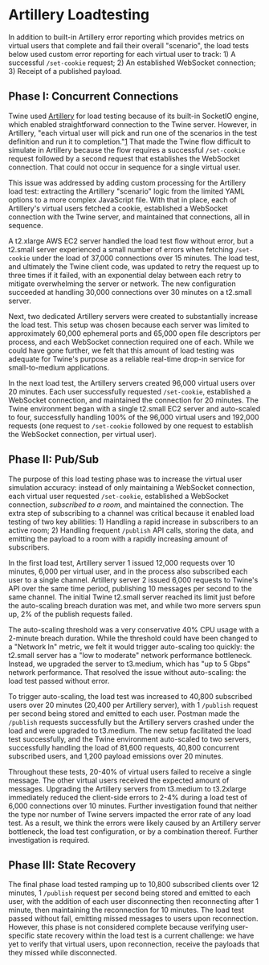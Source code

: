 # Artillery Loadtesting

In addition to built-in Artillery error reporting which provides metrics on virtual users that complete and fail their overall "scenario", the load tests below used custom error reporting for each virtual user to track: 1) A successful `/set-cookie` request; 2) An established WebSocket connection; 3) Receipt of a published payload.

## Phase I: Concurrent Connections
Twine used [Artillery](https://www.artillery.io/docs) for load testing because of its built-in SocketIO engine, which enabled straightforward connection to the Twine server. However, in Artillery, "each virtual user will pick and run one of the scenarios in the test definition and run it to completion."[1](https://testerops.com/understanding-artillery-tests) That made the Twine flow difficult to simulate in Artillery because the flow requires a successful `/set-cookie` request followed by a second request that establishes the WebSocket connection. That could not occur in sequence for a single virtual user.

This issue was addressed by adding custom processing for the Artillery load test: extracting the Artillery "scenario" logic from the limited YAML options to a more complex JavaScript file. With that in place, each of Artillery's virtual users fetched a cookie, established a WebSocket connection with the Twine server, and maintained that connections, all in sequence.

A t2.xlarge AWS EC2 server handled the load test flow without error, but a t2.small server experienced a small number of errors when fetching `/set-cookie` under the load of 37,000 connections over 15 minutes. The load test, and ultimately the Twine client code, was updated to retry the request up to three times if it failed, with an exponential delay between each retry to mitigate overwhelming the server or network. The new configuration succeeded at handling 30,000 connections over 30 minutes on a t2.small server.

Next, two dedicated Artillery servers were created to substantially increase the load test. This setup was chosen because each server was limited to approximately 60,000 ephemeral ports and 65,000 open file descriptors per process, and each WebSocket connection required one of each. While we could have gone further, we felt that this amount of load testing was adequate for Twine's purpose as a reliable real-time drop-in service for small-to-medium applications.

In the next load test, the Artillery servers created 96,000 virtual users over 20 minutes. Each user successfully requested `/set-cookie`, established a WebSocket connection, and maintained the connection for 20 minutes. The Twine environment began with a single t2.small EC2 server and auto-scaled to four, successfully handling 100% of the 96,000 virtual users and 192,000 requests (one request to `/set-cookie` followed by one request to establish the WebSocket connection, per virtual user).

## Phase II: Pub/Sub
The purpose of this load testing phase was to increase the virtual user simulation accuracy: instead of only maintaining a WebSocket connection, each virtual user requested `/set-cookie`, established a WebSocket connection, *subscribed to a room*, and maintained the connection. The extra step of subscribing to a channel was critical because it enabled load testing of two key abilities: 1) Handling a rapid increase in subscribers to an active room; 2) Handling frequent `/publish` API calls, storing the data, and emitting the payload to a room with a rapidly increasing amount of subscribers.

In the first load test, Artillery server 1 issued 12,000 requests over 10 minutes, 6,000 per virtual user, and in the process also subscribed each user to a single channel. Artillery server 2 issued 6,000 requests to Twine's API over the same time period, publishing 10 messages per second to the same channel. The initial Twine t2.small server reached its limit just before the auto-scaling breach duration was met, and while two more servers spun up, 2% of the publish requests failed.

The auto-scaling threshold was a very conservative 40% CPU usage with a 2-minute breach duration. While the threshold could have been changed to a "Network In" metric, we felt it would trigger auto-scaling too quickly: the t2.small server has a "low to moderate" network performance bottleneck. Instead, we upgraded the server to t3.medium, which has "up to 5 Gbps" network performance. That resolved the issue without auto-scaling: the load test passed without error.

To trigger auto-scaling, the load test was increased to 40,800 subscribed users over 20 minutes (20,400 per Artillery server), with 1 `/publish` request per second being stored and emitted to each user. Postman made the `/publish` requests successfully but the Artillery servers crashed under the load and were upgraded to t3.medium. The new setup facilitated the load test successfully, and the Twine environment auto-scaled to two servers, successfully handling the load of 81,600 requests, 40,800 concurrent subscribed users, and 1,200 payload emissions over 20 minutes.

Throughout these tests, 20-40% of virtual users failed to receive a single message. The other virtual users received the expected amount of messages. Upgrading the Artillery servers from t3.medium to t3.2xlarge immediately reduced the client-side errors to 2-4% during a load test of 6,000 connections over 10 minutes. Further investigation found that neither the type nor number of Twine servers impacted the error rate of any load test. As a result, we think the errors were likely caused by an Artillery server bottleneck, the load test configuration, or by a combination thereof. Further investigation is required.

## Phase III: State Recovery
The final phase load tested ramping up to 10,800 subscribed clients over 12 minutes, 1 `/publish` request per second being stored and emitted to each user, with the addition of each user disconnecting then reconnecting after 1 minute, then maintaining the reconnection for 10 minutes. The load test passed without fail, emitting missed messages to users upon reconnection. However, this phase is not considered complete because verifying user-specific state recovery within the load test is a current challenge: we have yet to verify that virtual users, upon reconnection, receive the payloads that they missed while disconnected.